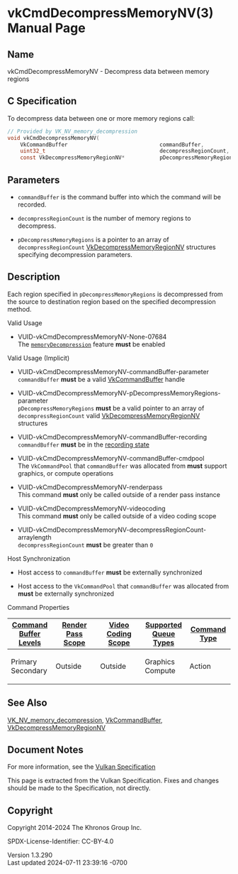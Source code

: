 # vkCmdDecompressMemoryNV(3) Manual Page

## Name

vkCmdDecompressMemoryNV - Decompress data between memory regions



## <a href="#_c_specification" class="anchor"></a>C Specification

To decompress data between one or more memory regions call:

``` c
// Provided by VK_NV_memory_decompression
void vkCmdDecompressMemoryNV(
    VkCommandBuffer                             commandBuffer,
    uint32_t                                    decompressRegionCount,
    const VkDecompressMemoryRegionNV*           pDecompressMemoryRegions);
```

## <a href="#_parameters" class="anchor"></a>Parameters

- `commandBuffer` is the command buffer into which the command will be
  recorded.

- `decompressRegionCount` is the number of memory regions to decompress.

- `pDecompressMemoryRegions` is a pointer to an array of
  `decompressRegionCount`
  [VkDecompressMemoryRegionNV](https://registry.khronos.org/vulkan/specs/1.3-extensions/man/html/VkDecompressMemoryRegionNV.html)
  structures specifying decompression parameters.

## <a href="#_description" class="anchor"></a>Description

Each region specified in `pDecompressMemoryRegions` is decompressed from
the source to destination region based on the specified decompression
method.

Valid Usage

- <a href="#VUID-vkCmdDecompressMemoryNV-None-07684"
  id="VUID-vkCmdDecompressMemoryNV-None-07684"></a>
  VUID-vkCmdDecompressMemoryNV-None-07684  
  The <a
  href="https://registry.khronos.org/vulkan/specs/1.3-extensions/html/vkspec.html#features-memoryDecompression"
  target="_blank" rel="noopener"><code>memoryDecompression</code></a>
  feature **must** be enabled

Valid Usage (Implicit)

- <a href="#VUID-vkCmdDecompressMemoryNV-commandBuffer-parameter"
  id="VUID-vkCmdDecompressMemoryNV-commandBuffer-parameter"></a>
  VUID-vkCmdDecompressMemoryNV-commandBuffer-parameter  
  `commandBuffer` **must** be a valid
  [VkCommandBuffer](https://registry.khronos.org/vulkan/specs/1.3-extensions/man/html/VkCommandBuffer.html) handle

- <a
  href="#VUID-vkCmdDecompressMemoryNV-pDecompressMemoryRegions-parameter"
  id="VUID-vkCmdDecompressMemoryNV-pDecompressMemoryRegions-parameter"></a>
  VUID-vkCmdDecompressMemoryNV-pDecompressMemoryRegions-parameter  
  `pDecompressMemoryRegions` **must** be a valid pointer to an array of
  `decompressRegionCount` valid
  [VkDecompressMemoryRegionNV](https://registry.khronos.org/vulkan/specs/1.3-extensions/man/html/VkDecompressMemoryRegionNV.html)
  structures

- <a href="#VUID-vkCmdDecompressMemoryNV-commandBuffer-recording"
  id="VUID-vkCmdDecompressMemoryNV-commandBuffer-recording"></a>
  VUID-vkCmdDecompressMemoryNV-commandBuffer-recording  
  `commandBuffer` **must** be in the [recording
  state](#commandbuffers-lifecycle)

- <a href="#VUID-vkCmdDecompressMemoryNV-commandBuffer-cmdpool"
  id="VUID-vkCmdDecompressMemoryNV-commandBuffer-cmdpool"></a>
  VUID-vkCmdDecompressMemoryNV-commandBuffer-cmdpool  
  The `VkCommandPool` that `commandBuffer` was allocated from **must**
  support graphics, or compute operations

- <a href="#VUID-vkCmdDecompressMemoryNV-renderpass"
  id="VUID-vkCmdDecompressMemoryNV-renderpass"></a>
  VUID-vkCmdDecompressMemoryNV-renderpass  
  This command **must** only be called outside of a render pass instance

- <a href="#VUID-vkCmdDecompressMemoryNV-videocoding"
  id="VUID-vkCmdDecompressMemoryNV-videocoding"></a>
  VUID-vkCmdDecompressMemoryNV-videocoding  
  This command **must** only be called outside of a video coding scope

- <a
  href="#VUID-vkCmdDecompressMemoryNV-decompressRegionCount-arraylength"
  id="VUID-vkCmdDecompressMemoryNV-decompressRegionCount-arraylength"></a>
  VUID-vkCmdDecompressMemoryNV-decompressRegionCount-arraylength  
  `decompressRegionCount` **must** be greater than `0`

Host Synchronization

- Host access to `commandBuffer` **must** be externally synchronized

- Host access to the `VkCommandPool` that `commandBuffer` was allocated
  from **must** be externally synchronized

Command Properties

<table class="tableblock frame-all grid-all stretch">
<colgroup>
<col style="width: 20%" />
<col style="width: 20%" />
<col style="width: 20%" />
<col style="width: 20%" />
<col style="width: 20%" />
</colgroup>
<thead>
<tr>
<th class="tableblock halign-left valign-top"><a
href="#VkCommandBufferLevel">Command Buffer Levels</a></th>
<th class="tableblock halign-left valign-top"><a
href="#vkCmdBeginRenderPass">Render Pass Scope</a></th>
<th class="tableblock halign-left valign-top"><a
href="#vkCmdBeginVideoCodingKHR">Video Coding Scope</a></th>
<th class="tableblock halign-left valign-top"><a
href="#VkQueueFlagBits">Supported Queue Types</a></th>
<th class="tableblock halign-left valign-top"><a
href="#fundamentals-queueoperation-command-types">Command Type</a></th>
</tr>
</thead>
<tbody>
<tr>
<td class="tableblock halign-left valign-top"><p>Primary<br />
Secondary</p></td>
<td class="tableblock halign-left valign-top"><p>Outside</p></td>
<td class="tableblock halign-left valign-top"><p>Outside</p></td>
<td class="tableblock halign-left valign-top"><p>Graphics<br />
Compute</p></td>
<td class="tableblock halign-left valign-top"><p>Action</p></td>
</tr>
</tbody>
</table>

## <a href="#_see_also" class="anchor"></a>See Also

[VK_NV_memory_decompression](https://registry.khronos.org/vulkan/specs/1.3-extensions/man/html/VK_NV_memory_decompression.html),
[VkCommandBuffer](https://registry.khronos.org/vulkan/specs/1.3-extensions/man/html/VkCommandBuffer.html),
[VkDecompressMemoryRegionNV](https://registry.khronos.org/vulkan/specs/1.3-extensions/man/html/VkDecompressMemoryRegionNV.html)

## <a href="#_document_notes" class="anchor"></a>Document Notes

For more information, see the <a
href="https://registry.khronos.org/vulkan/specs/1.3-extensions/html/vkspec.html#vkCmdDecompressMemoryNV"
target="_blank" rel="noopener">Vulkan Specification</a>

This page is extracted from the Vulkan Specification. Fixes and changes
should be made to the Specification, not directly.

## <a href="#_copyright" class="anchor"></a>Copyright

Copyright 2014-2024 The Khronos Group Inc.

SPDX-License-Identifier: CC-BY-4.0

Version 1.3.290  
Last updated 2024-07-11 23:39:16 -0700
